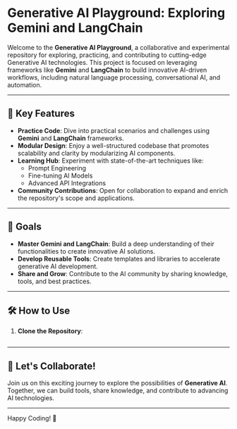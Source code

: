 # Generative AI Playground: Exploring Gemini and LangChain

Welcome to the **Generative AI Playground**, a collaborative and experimental repository for exploring, practicing, and contributing to cutting-edge Generative AI technologies. This project is focused on leveraging frameworks like **Gemini** and **LangChain** to build innovative AI-driven workflows, including natural language processing, conversational AI, and automation.

---

## 🚀 Key Features

- **Practice Code**: Dive into practical scenarios and challenges using **Gemini** and **LangChain** frameworks.  
- **Modular Design**: Enjoy a well-structured codebase that promotes scalability and clarity by modularizing AI components.  
- **Learning Hub**: Experiment with state-of-the-art techniques like:
  - Prompt Engineering  
  - Fine-tuning AI Models  
  - Advanced API Integrations  
- **Community Contributions**: Open for collaboration to expand and enrich the repository's scope and applications.  

---

## 🎯 Goals

- **Master Gemini and LangChain**: Build a deep understanding of their functionalities to create innovative AI solutions.  
- **Develop Reusable Tools**: Create templates and libraries to accelerate generative AI development.  
- **Share and Grow**: Contribute to the AI community by sharing knowledge, tools, and best practices.  

---

## 🛠 How to Use

1. **Clone the Repository**:
    ```bash
    ```

---

## 🌟 Let's Collaborate!

Join us on this exciting journey to explore the possibilities of **Generative AI**. Together, we can build tools, share knowledge, and contribute to advancing AI technologies.

---

Happy Coding! 🚀
